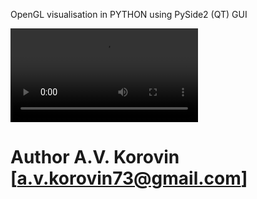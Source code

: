 OpenGL visualisation in PYTHON using PySide2 (QT) GUI 

![Watch the video](video.mkv)

# Author A.V. Korovin [a.v.korovin73@gmail.com]
